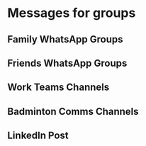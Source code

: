# Messages for groups

## Family WhatsApp Groups

## Friends WhatsApp Groups

## Work Teams Channels

## Badminton Comms Channels

## LinkedIn Post
